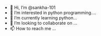 - 👋 Hi, I’m @sankha-101
- 👀 I’m interested in python programming....
- 🌱 I’m currently learning python...
- 💞️ I’m looking to collaborate on ...
- 📫 How to reach me ...

<!---
sankha-101/sankha-101 is a ✨ special ✨ repository because its `README.md` (this file) appears on your GitHub profile.
You can click the Preview link to take a look at your changes.
--->
